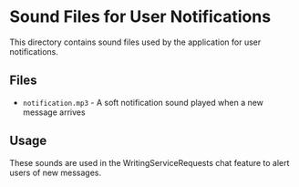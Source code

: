 # Sound Files for User Notifications

This directory contains sound files used by the application for user notifications.

## Files

- `notification.mp3` - A soft notification sound played when a new message arrives

## Usage

These sounds are used in the WritingServiceRequests chat feature to alert users of new messages.